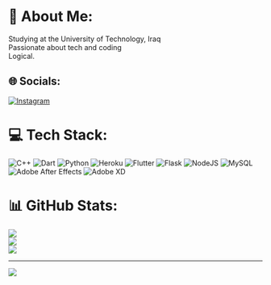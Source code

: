 # 💫 About Me:
Studying at the University of Technology, Iraq<br>Passionate about tech and coding<br>Logical.


## 🌐 Socials:
[![Instagram](https://img.shields.io/badge/Instagram-%23E4405F.svg?logo=Instagram&logoColor=white)](https://instagram.com/axelabbas) 

# 💻 Tech Stack:
![C++](https://img.shields.io/badge/c++-%2300599C.svg?style=flat&logo=c%2B%2B&logoColor=white) ![Dart](https://img.shields.io/badge/dart-%230175C2.svg?style=flat&logo=dart&logoColor=white) ![Python](https://img.shields.io/badge/python-3670A0?style=flat&logo=python&logoColor=ffdd54) ![Heroku](https://img.shields.io/badge/heroku-%23430098.svg?style=flat&logo=heroku&logoColor=white) ![Flutter](https://img.shields.io/badge/Flutter-%2302569B.svg?style=flat&logo=Flutter&logoColor=white) ![Flask](https://img.shields.io/badge/flask-%23000.svg?style=flat&logo=flask&logoColor=white) ![NodeJS](https://img.shields.io/badge/node.js-6DA55F?style=flat&logo=node.js&logoColor=white) ![MySQL](https://img.shields.io/badge/mysql-%2300f.svg?style=flat&logo=mysql&logoColor=white) ![Adobe After Effects](https://img.shields.io/badge/Adobe%20After%20Effects-9999FF.svg?style=flat&logo=Adobe%20After%20Effects&logoColor=white) ![Adobe XD](https://img.shields.io/badge/Adobe%20XD-470137?style=flat&logo=Adobe%20XD&logoColor=#FF61F6)
# 📊 GitHub Stats:
![](https://github-readme-stats.vercel.app/api?username=axelabbas&theme=dark&hide_border=false&include_all_commits=false&count_private=true)<br/>
![](https://github-readme-streak-stats.herokuapp.com/?user=axelabbas&theme=dark&hide_border=false)<br/>
![](https://github-readme-stats.vercel.app/api/top-langs/?username=axelabbas&theme=dark&hide_border=false&include_all_commits=false&count_private=true&layout=compact)


---
[![](https://visitcount.itsvg.in/api?id=axelabbas&icon=0&color=0)](https://visitcount.itsvg.in)

<!-- Proudly created with GPRM ( https://gprm.itsvg.in ) -->
